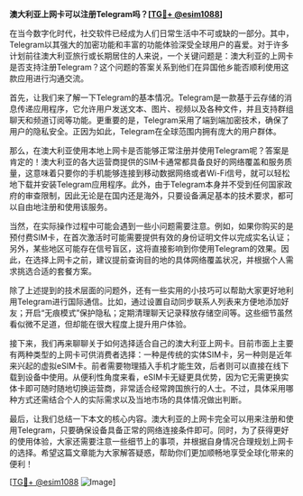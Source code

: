 **澳大利亚上网卡可以注册Telegram吗？[[TG💪+ @esim1088](https://t.me/s/esim1088)]**

在当今数字化时代，社交软件已经成为人们日常生活中不可或缺的一部分。其中，Telegram以其强大的加密功能和丰富的功能体验深受全球用户的喜爱。对于许多计划前往澳大利亚旅行或长期居住的人来说，一个关键问题是：澳大利亚的上网卡是否支持注册Telegram？这个问题的答案关系到他们在异国他乡能否顺利使用这款应用进行沟通交流。

首先，让我们来了解一下Telegram的基本情况。Telegram是一款基于云存储的消息传递应用程序，它允许用户发送文本、图片、视频以及各种文件，并且支持群组聊天和频道订阅等功能。更重要的是，Telegram采用了端到端加密技术，确保了用户的隐私安全。正因为如此，Telegram在全球范围内拥有庞大的用户群体。

那么，在澳大利亚使用本地上网卡是否能够正常注册并使用Telegram呢？答案是肯定的！澳大利亚的各大运营商提供的SIM卡通常都具备良好的网络覆盖和服务质量，这意味着只要你的手机能够连接到移动数据网络或者Wi-Fi信号，就可以轻松地下载并安装Telegram应用程序。此外，由于Telegram本身并不受到任何国家政府的审查限制，因此无论是在国内还是海外，只要设备满足基本的技术要求，都可以自由地注册和使用该服务。

当然，在实际操作过程中可能会遇到一些小问题需要注意。例如，如果你购买的是预付费SIM卡，在首次激活时可能需要提供有效的身份证明文件以完成实名认证；另外，某些地区可能存在信号盲区，这将直接影响到你使用Telegram的效果。因此，在选择上网卡之前，建议提前查询目的地的具体网络覆盖状况，并根据个人需求挑选合适的套餐方案。

除了上述提到的技术层面的问题外，还有一些实用的小技巧可以帮助大家更好地利用Telegram进行国际通信。比如，通过设置自动同步联系人列表来方便地添加好友；开启“无痕模式”保护隐私；定期清理聊天记录释放存储空间等。这些细节虽然看似微不足道，但却能在很大程度上提升用户体验。

接下来，我们再来聊聊关于如何选择适合自己的澳大利亚上网卡。目前市面上主要有两种类型的上网卡可供消费者选择：一种是传统的实体SIM卡，另一种则是近年来兴起的虚拟eSIM卡。前者需要物理插入手机才能生效，后者则可以直接在线下载到设备中使用。从便利性角度来看，eSIM卡无疑更具优势，因为它无需更换实体卡即可随时随地切换运营商，非常适合经常跨国旅行的人士。不过，具体采用哪种方式还需结合个人的实际需求以及当地市场的具体情况做出判断。

最后，让我们总结一下本文的核心内容。澳大利亚的上网卡完全可以用来注册和使用Telegram，只要确保设备具备正常的网络连接条件即可。同时，为了获得更好的使用体验，大家还需要注意一些细节上的事项，并根据自身情况合理规划上网卡的选择。希望这篇文章能为大家解答疑惑，帮助你们更加顺畅地享受全球化带来的便利！

[[TG💪+ @esim1088](https://t.me/s/esim1088) ![Image](https://i.postimg.cc/4NQfJmqS/Snipaste-2025-05-13-00-14-12.png)]